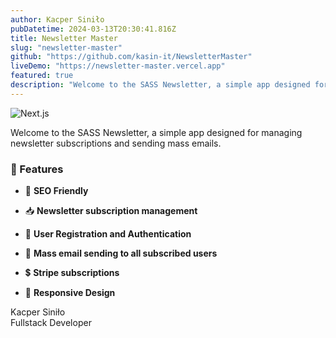 ```yaml
---
author: Kacper Siniło
pubDatetime: 2024-03-13T20:30:41.816Z
title: Newsletter Master
slug: "newsletter-master"
github: "https://github.com/kasin-it/NewsletterMaster"
liveDemo: "https://newsletter-master.vercel.app"
featured: true
description: "Welcome to the SASS Newsletter, a simple app designed for managing newsletter subscriptions and sending mass emails."
---
```


![Next.js](@assets/images/newsletter.webp)

Welcome to the SASS Newsletter, a simple app designed for managing newsletter subscriptions and sending mass emails.

### 🚀 Features

- 🔎 **SEO Friendly**

- 📥 **Newsletter subscription management**

- 👤 **User Registration and Authentication**

- 📨 **Mass email sending to all subscribed users**

- 💲 **Stripe subscriptions**

- 📱 **Responsive Design**

Kacper Siniło <br/>
Fullstack Developer

